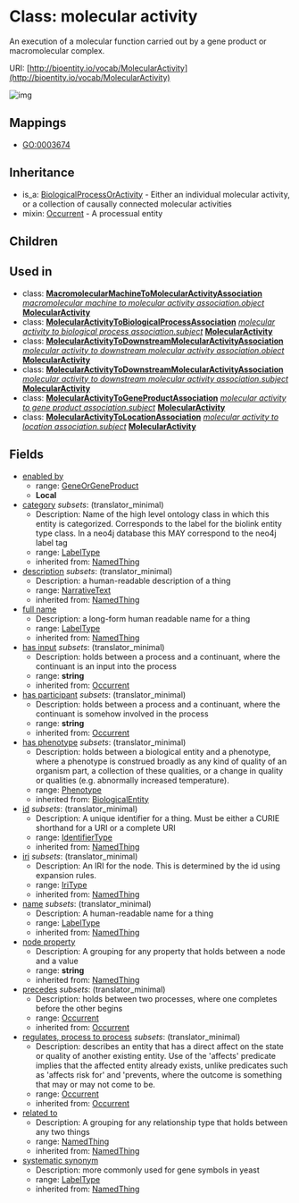 # Class: molecular activity


An execution of a molecular function carried out by a gene product or macromolecular complex.

URI: [http://bioentity.io/vocab/MolecularActivity](http://bioentity.io/vocab/MolecularActivity)

![img](http://yuml.me/diagram/nofunky;dir:TB/class/\[MolecularActivity|id(i):identifier_type%20%3F;name(i):label_type%20%3F;category(i):label_type%20%3F;node_property(i):string%20%3F;iri(i):iri_type%20%3F;full_name(i):label_type%20%3F;description(i):narrative_text%20%3F;systematic_synonym(i):label_type%20%3F;has_participant(i):string%20%3F;has_input(i):string%20%3F;has_phenotype(i):phenotype%20%3F]-%20precedes(i)%20%3F>\[Occurrent],%20\[MolecularActivity]-%20regulates,%20process%20to%20process(i)%20%3F>\[Occurrent],%20\[MolecularActivity]-%20related%20to(i)%20%3F>\[NamedThing],%20\[MolecularActivity]-%20enabled%20by%20%3F>\[GeneOrGeneProduct],%20\[MacromolecularMachineToMolecularActivityAssociation]-%20object(i)>\[MolecularActivity],%20\[MolecularActivityToBiologicalProcessAssociation]-%20subject(i)>\[MolecularActivity],%20\[MolecularActivityToDownstreamMolecularActivityAssociation]-%20object(i)>\[MolecularActivity],%20\[MolecularActivityToDownstreamMolecularActivityAssociation]-%20subject(i)>\[MolecularActivity],%20\[MolecularActivityToGeneProductAssociation]-%20subject(i)>\[MolecularActivity],%20\[MolecularActivityToLocationAssociation]-%20subject(i)>\[MolecularActivity],%20\[MolecularActivity]uses%20-.->\[Occurrent],%20\[BiologicalProcessOrActivity]^-\[MolecularActivity])
## Mappings

 * [GO:0003674](http://purl.obolibrary.org/obo/GO_0003674)
## Inheritance

 *  is_a: [BiologicalProcessOrActivity](BiologicalProcessOrActivity.md) - Either an individual molecular activity, or a collection of causally connected molecular activities
 *  mixin: [Occurrent](Occurrent.md) - A processual entity
## Children

## Used in

 *  class: **[MacromolecularMachineToMolecularActivityAssociation](MacromolecularMachineToMolecularActivityAssociation.md)** *[macromolecular machine to molecular activity association.object](macromolecular_machine_to_molecular_activity_association_object.md)* **[MolecularActivity](MolecularActivity.md)**
 *  class: **[MolecularActivityToBiologicalProcessAssociation](MolecularActivityToBiologicalProcessAssociation.md)** *[molecular activity to biological process association.subject](molecular_activity_to_biological_process_association_subject.md)* **[MolecularActivity](MolecularActivity.md)**
 *  class: **[MolecularActivityToDownstreamMolecularActivityAssociation](MolecularActivityToDownstreamMolecularActivityAssociation.md)** *[molecular activity to downstream molecular activity association.object](molecular_activity_to_downstream_molecular_activity_association_object.md)* **[MolecularActivity](MolecularActivity.md)**
 *  class: **[MolecularActivityToDownstreamMolecularActivityAssociation](MolecularActivityToDownstreamMolecularActivityAssociation.md)** *[molecular activity to downstream molecular activity association.subject](molecular_activity_to_downstream_molecular_activity_association_subject.md)* **[MolecularActivity](MolecularActivity.md)**
 *  class: **[MolecularActivityToGeneProductAssociation](MolecularActivityToGeneProductAssociation.md)** *[molecular activity to gene product association.subject](molecular_activity_to_gene_product_association_subject.md)* **[MolecularActivity](MolecularActivity.md)**
 *  class: **[MolecularActivityToLocationAssociation](MolecularActivityToLocationAssociation.md)** *[molecular activity to location association.subject](molecular_activity_to_location_association_subject.md)* **[MolecularActivity](MolecularActivity.md)**
## Fields

 * [enabled by](enabled_by.md)
    * range: [GeneOrGeneProduct](GeneOrGeneProduct.md)
    * __Local__
 * [category](category.md) *subsets*: (translator_minimal)
    * Description: Name of the high level ontology class in which this entity is categorized. Corresponds to the label for the biolink entity type class. In a neo4j database this MAY correspond to the neo4j label tag
    * range: [LabelType](LabelType.md)
    * inherited from: [NamedThing](NamedThing.md)
 * [description](description.md) *subsets*: (translator_minimal)
    * Description: a human-readable description of a thing
    * range: [NarrativeText](NarrativeText.md)
    * inherited from: [NamedThing](NamedThing.md)
 * [full name](full_name.md)
    * Description: a long-form human readable name for a thing
    * range: [LabelType](LabelType.md)
    * inherited from: [NamedThing](NamedThing.md)
 * [has input](has_input.md) *subsets*: (translator_minimal)
    * Description: holds between a process and a continuant, where the continuant is an input into the process
    * range: **string**
    * inherited from: [Occurrent](Occurrent.md)
 * [has participant](has_participant.md) *subsets*: (translator_minimal)
    * Description: holds between a process and a continuant, where the continuant is somehow involved in the process 
    * range: **string**
    * inherited from: [Occurrent](Occurrent.md)
 * [has phenotype](has_phenotype.md) *subsets*: (translator_minimal)
    * Description: holds between a biological entity and a phenotype, where a phenotype is construed broadly as any kind of quality of an organism part, a collection of these qualities, or a change in quality or qualities (e.g. abnormally increased temperature). 
    * range: [Phenotype](Phenotype.md)
    * inherited from: [BiologicalEntity](BiologicalEntity.md)
 * [id](id.md) *subsets*: (translator_minimal)
    * Description: A unique identifier for a thing. Must be either a CURIE shorthand for a URI or a complete URI
    * range: [IdentifierType](IdentifierType.md)
    * inherited from: [NamedThing](NamedThing.md)
 * [iri](iri.md) *subsets*: (translator_minimal)
    * Description: An IRI for the node. This is determined by the id using expansion rules.
    * range: [IriType](IriType.md)
    * inherited from: [NamedThing](NamedThing.md)
 * [name](name.md) *subsets*: (translator_minimal)
    * Description: A human-readable name for a thing
    * range: [LabelType](LabelType.md)
    * inherited from: [NamedThing](NamedThing.md)
 * [node property](node_property.md)
    * Description: A grouping for any property that holds between a node and a value
    * range: **string**
    * inherited from: [NamedThing](NamedThing.md)
 * [precedes](precedes.md) *subsets*: (translator_minimal)
    * Description: holds between two processes, where one completes before the other begins
    * range: [Occurrent](Occurrent.md)
    * inherited from: [Occurrent](Occurrent.md)
 * [regulates, process to process](regulates_process_to_process.md) *subsets*: (translator_minimal)
    * Description: describes an entity that has a direct affect on the state or quality of another existing entity. Use of the 'affects' predicate implies that the affected entity already exists, unlike predicates such as 'affects risk for' and 'prevents, where the outcome is something that may or may not come to be.
    * range: [Occurrent](Occurrent.md)
    * inherited from: [Occurrent](Occurrent.md)
 * [related to](related_to.md)
    * Description: A grouping for any relationship type that holds between any two things
    * range: [NamedThing](NamedThing.md)
    * inherited from: [NamedThing](NamedThing.md)
 * [systematic synonym](systematic_synonym.md)
    * Description: more commonly used for gene symbols in yeast
    * range: [LabelType](LabelType.md)
    * inherited from: [NamedThing](NamedThing.md)
